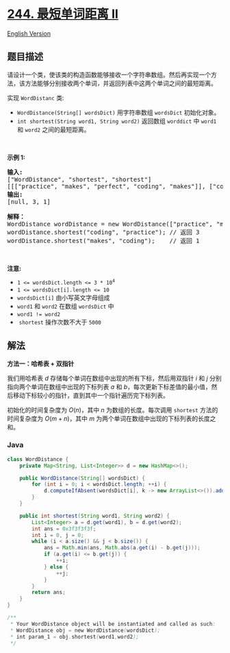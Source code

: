 # [244. 最短单词距离 II](https://leetcode.cn/problems/shortest-word-distance-ii)

[English Version](/solution/0200-0299/0244.Shortest%20Word%20Distance%20II/README_EN.md)

## 题目描述

<p>请设计一个类，使该类的构造函数能够接收一个字符串数组。然后再实现一个方法，该方法能够分别接收两个单词<em>，</em>并返回列表中这两个单词之间的最短距离。</p>

<p>实现&nbsp;<code>WordDistanc</code>&nbsp;类:</p>

<ul>
	<li><code>WordDistance(String[] wordsDict)</code>&nbsp;用字符串数组 <code>wordsDict</code> 初始化对象。</li>
	<li><code>int shortest(String word1, String word2)</code>&nbsp;返回数组 <code>worddict</code> 中 <code>word1</code> 和 <code>word2</code> 之间的最短距离。</li>
</ul>

<p>&nbsp;</p>

<p><strong>示例 1:</strong></p>

<pre>
<strong>输入:</strong> 
["WordDistance", "shortest", "shortest"]
[[["practice", "makes", "perfect", "coding", "makes"]], ["coding", "practice"], ["makes", "coding"]]
<strong>输出:</strong>
[null, 3, 1]

<b>解释：</b>
WordDistance wordDistance = new WordDistance(["practice", "makes", "perfect", "coding", "makes"]);
wordDistance.shortest("coding", "practice"); // 返回 3
wordDistance.shortest("makes", "coding");    // 返回 1</pre>

<p>&nbsp;</p>

<p><strong>注意:</strong><meta charset="UTF-8" /></p>

<ul>
	<li><code>1 &lt;= wordsDict.length &lt;= 3 * 10<sup>4</sup></code></li>
	<li><code>1 &lt;= wordsDict[i].length &lt;= 10</code></li>
	<li><code>wordsDict[i]</code>&nbsp;由小写英文字母组成</li>
	<li><code>word1</code>&nbsp;和&nbsp;<code>word2</code>&nbsp;在数组&nbsp;<code>wordsDict</code>&nbsp;中</li>
	<li><code>word1 != word2</code></li>
	<li>&nbsp;<code>shortest</code>&nbsp;操作次数不大于&nbsp;<code>5000</code>&nbsp;</li>
</ul>

## 解法

**方法一：哈希表 + 双指针**

我们用哈希表 $d$ 存储每个单词在数组中出现的所有下标，然后用双指针 $i$ 和 $j$ 分别指向两个单词在数组中出现的下标列表 $a$ 和 $b$，每次更新下标差值的最小值，然后移动下标较小的指针，直到其中一个指针遍历完下标列表。

初始化的时间复杂度为 $O(n)$，其中 $n$ 为数组的长度。每次调用 `shortest` 方法的时间复杂度为 $O(m + n)$，其中 $m$ 为两个单词在数组中出现的下标列表的长度之和。

### **Java**

```java
class WordDistance {
    private Map<String, List<Integer>> d = new HashMap<>();

    public WordDistance(String[] wordsDict) {
        for (int i = 0; i < wordsDict.length; ++i) {
            d.computeIfAbsent(wordsDict[i], k -> new ArrayList<>()).add(i);
        }
    }

    public int shortest(String word1, String word2) {
        List<Integer> a = d.get(word1), b = d.get(word2);
        int ans = 0x3f3f3f3f;
        int i = 0, j = 0;
        while (i < a.size() && j < b.size()) {
            ans = Math.min(ans, Math.abs(a.get(i) - b.get(j)));
            if (a.get(i) <= b.get(j)) {
                ++i;
            } else {
                ++j;
            }
        }
        return ans;
    }
}

/**
 * Your WordDistance object will be instantiated and called as such:
 * WordDistance obj = new WordDistance(wordsDict);
 * int param_1 = obj.shortest(word1,word2);
 */
```
